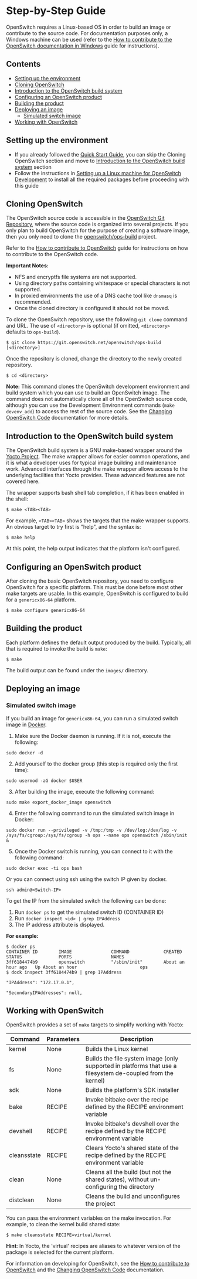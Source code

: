 # Step-by-Step Guide
OpenSwitch requires a Linux-based OS in order to build an image or contribute to the source code. For documentation purposes only, a Windows machine can be used (refer to the [How to contribute to the OpenSwitch documentation in Windows](./windows-setup) guide for instructions).

## Contents
- [Setting up the environment](#setting-up-the-environment)
- [Cloning OpenSwitch](#cloning-openswitch)
- [Introduction to the OpenSwitch build system](#introduction-to-the-openswitch-build-system)
- [Configuring an OpenSwitch product](#configuring-an-openswitch-product)
- [Building the product](#building-the-product)
- [Deploying an image](#deploying-an-image)
	- [Simulated switch image](#simulated-switch-image)
- [Working with OpenSwitch](#working-with-openswitch)

## Setting up the environment

- If you already followed the [Quick Start Guide](quick-start), you can skip the Cloning OpenSwitch section and move to [Introduction to the OpenSwitch build system](#introduction-to-the-openswitch-build-system) section
- Follow the instructions in [Setting up a Linux machine for OpenSwitch Development](linux-setup) to install all the required packages before proceeding with this guide

## Cloning OpenSwitch
The OpenSwitch source code is accessible in the [OpenSwitch Git Repository](https://git.openswitch.net/), where the source code is organized into several projects.  If you only plan to build OpenSwitch for the purpose of creating a software image, then you only need to clone the  [openswitch/ops-build](https://git.openswitch.net/cgit/openswitch/ops-build) project.

Refer to the [How to contribute to OpenSwitch](contribute-code) guide for instructions on how to contribute to the OpenSwitch code.

**Important Notes:**
* NFS and encryptfs file systems are not supported.
* Using directory paths containing whitespace or special characters is not supported.
* In proxied environments the use of a DNS cache tool like `dnsmasq` is recommended.
* Once the cloned directory is configured it should not be moved.

To clone the OpenSwitch repository, use the following `git clone` command and URL. The use of `<directory>` is optional (if omitted, `<directory>` defaults to `ops-build`).
```
$ git clone https://git.openswitch.net/openswitch/ops-build [<directory>]
```

Once the repository is cloned, change the directory to the newly created repository.
```
$ cd <directory>
```

**Note:** This command clones the OpenSwitch development environment and build system which you can use to build an OpenSwitch image. The command does not automatically clone all of the OpenSwitch source code, although you can use the Development Environment commands (`make devenv_add`) to access the rest of the source code. See the [Changing OpenSwitch Code](changing-openswitch-code) documentation for more details.

## Introduction to the OpenSwitch build system
The OpenSwitch build system is a GNU make-based wrapper around the [Yocto Project](https://www.yoctoproject.org). The make wrapper allows for easier common operations, and it is what a developer uses for typical image building and maintenance work.  Advanced interfaces through the make wrapper allows access to the underlying facilities that Yocto provides. These advanced features are not covered here.

The wrapper supports bash shell tab completion, if it has been enabled in the shell:
```
$ make <TAB><TAB>
```

For example, `<TAB><TAB>` shows the targets that the make wrapper supports. An obvious target to try first is "help", and the syntax is:
```
$ make help
```

At this point, the help output indicates that the platform isn't configured.

## Configuring an OpenSwitch product
After cloning the basic OpenSwitch repository, you need to configure OpenSwitch for a specific platform. This must be done before most other make targets are usable. In this example, OpenSwitch is configured to build for a `genericx86-64` platform.
```
$ make configure genericx86-64
```

## Building the product
Each platform defines the default output produced by the build. Typically, all that is required to invoke the build is `make`:
```
$ make
```

The build output can be found under the `images/` directory.


## Deploying an image

### Simulated switch image
If you build an image for `genericx86-64`, you can run a simulated switch image in [Docker](http://docs.docker.com/).

1. Make sure the Docker daemon is running. If it is not, execute the following:
```
sudo docker -d
```
2. Add yourself to the docker group (this step is required only the first time):
```
sudo usermod -aG docker $USER
```
3. After building the image, execute the following command:
```
sudo make export_docker_image openswitch
```
4. Enter the following command to run the simulated switch image in Docker:
```
sudo docker run --privileged -v /tmp:/tmp -v /dev/log:/dev/log -v /sys/fs/cgroup:/sys/fs/cgroup -h ops --name ops openswitch /sbin/init &
```
5. Once the Docker switch is running, you can connect to it with the following command:
```
sudo docker exec -ti ops bash
```
Or you can connect using ssh using the switch IP given by docker.
```
ssh admin@<Switch-IP>
```

To get the IP from the simulated switch the following can be done:

1. Run `docker ps` to get the simulated switch ID (CONTAINER ID)
2. Run `docker inspect <id> | grep IPAddress`
3. The IP address attribute is displayed.

**For example:**
```
$ docker ps
CONTAINER ID        IMAGE               COMMAND             CREATED             STATUS              PORTS               NAMES
3ff6184474b9        openswitch          "/sbin/init"        About an hour ago   Up About an hour                        ops
$ dock inspect 3ff6184474b9 | grep IPAddress

"IPAddress": "172.17.0.1",

"SecondaryIPAddresses": null,
```


## Working with OpenSwitch
OpenSwitch provides a set of `make` targets to simplify working with Yocto:

| Command | Parameters | Description              |
|---------|------------|--------------------------|
|kernel   | None       | Builds the Linux kernel  |
|fs       | None       | Builds the file system image (only supported in platforms that use a filesystem de-coupled from the kernel) |
|sdk      | None       | Builds the platform's SDK installer |
|bake     | RECIPE     | Invoke bitbake over the recipe defined by the RECIPE environment variable |
|devshell | RECIPE     | Invoke bitbake's devshell over the recipe defined by the RECIPE environment variable |
|cleansstate | RECIPE  | Clears Yocto's shared state of the recipe defined by the RECIPE environment variable |
|clean    | None       | Cleans all the build (but not the shared states), without un-configuring the directory |
|distclean|None        | Cleans the build and unconfigures the project |

You can pass the environment variables on the make invocation. For example, to clean the kernel build shared state:

```
$ make cleansstate RECIPE=virtual/kernel
```

**Hint**: In Yocto, the 'virtual' recipes are aliases to whatever version of the package is selected for the current platform.

For information on developing for OpenSwitch, see the [How to contribute to OpenSwitch](contribute-code) and the [Changing OpenSwitch Code](changing-openswitch-code) documentation.
